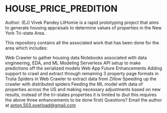 # HOUSE_PRICE_PREDITION
Author: (EJ) Vivek Pandey
LilHomie is a rapid prototyping project that aims to generate housing appraisals to determine values of properties in the New York Tri-state Area.

This repository contains all the associated work that has been done for the area which includes:

Web Crawler to gather housing data
Notebooks associated with data engineering, EDA, and ML Modeling
Serverless API setup to make predictions off the serialized models
Web App
Future Enhancements
Adding support to crawl and extract through remaining 3 property page formats in Trulia
Spiders in Web Crawler to extract data from Zillow
Speeding up the crawler with distributed spiders
Feeding the ML model with data of properties across the US and making necessary adjustments based on new results, instead of the tri-states properties it is limited to (but this requires the above three enhancements to be done first)
Questions?
Email the author at anton.503.overload@gmail.com
